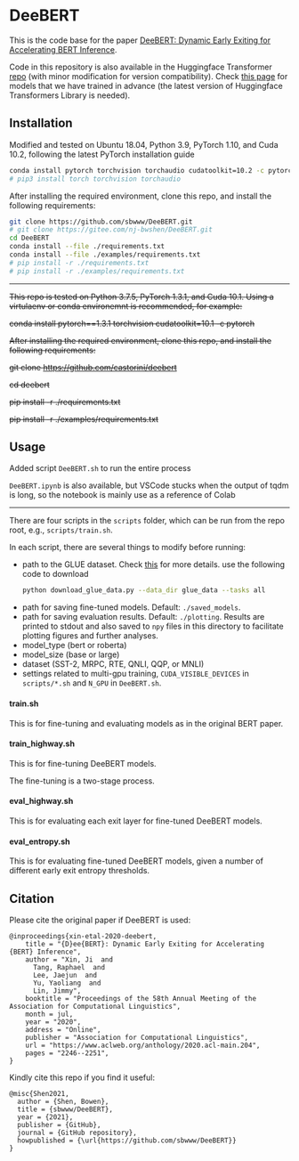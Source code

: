 # DeeBERT

This is the code base for the paper [DeeBERT: Dynamic Early Exiting for Accelerating BERT Inference](https://www.aclweb.org/anthology/2020.acl-main.204/).

Code in this repository is also available in the Huggingface Transformer [repo](https://github.com/huggingface/transformers/tree/master/examples/research_projects/deebert) (with minor modification for version compatibility). Check [this page](https://huggingface.co/ji-xin) for models that we have trained in advance (the latest version of Huggingface Transformers Library is needed).

## Installation

Modified and tested on Ubuntu 18.04, Python 3.9, PyTorch 1.10, and Cuda 10.2, following the latest PyTorch installation guide

```bash
conda install pytorch torchvision torchaudio cudatoolkit=10.2 -c pytorch
# pip3 install torch torchvision torchaudio
```

After installing the required environment, clone this repo, and install the following requirements:

```bash
git clone https://github.com/sbwww/DeeBERT.git
# git clone https://gitee.com/nj-bwshen/DeeBERT.git
cd DeeBERT
conda install --file ./requirements.txt
conda install --file ./examples/requirements.txt
# pip install -r ./requirements.txt
# pip install -r ./examples/requirements.txt
```

---

~~This repo is tested on Python 3.7.5, PyTorch 1.3.1, and Cuda 10.1. Using a virtulaenv or conda environemnt is recommended, for example:~~

~~conda install pytorch==1.3.1 torchvision cudatoolkit=10.1 -c pytorch~~

~~After installing the required environment, clone this repo, and install the following requirements:~~

~~git clone https://github.com/castorini/deebert~~

~~cd deebert~~

~~pip install -r ./requirements.txt~~

~~pip install -r ./examples/requirements.txt~~



## Usage

Added script `DeeBERT.sh` to run the entire process

`DeeBERT.ipynb` is also available, but VSCode stucks when the output of tqdm is long, so the notebook is mainly use as a reference of Colab

---

There are four scripts in the `scripts` folder, which can be run from the repo root, e.g., `scripts/train.sh`.

In each script, there are several things to modify before running:

* path to the GLUE dataset. Check [this](https://gist.github.com/W4ngatang/60c2bdb54d156a41194446737ce03e2e) for more details.
  use the following code to download
  ```bash
  python download_glue_data.py --data_dir glue_data --tasks all
  ```
* path for saving fine-tuned models. Default: `./saved_models`.
* path for saving evaluation results. Default: `./plotting`. Results are printed to stdout and also saved to `npy` files in this directory to facilitate plotting figures and further analyses.
* model_type (bert or roberta)
* model_size (base or large)
* dataset (SST-2, MRPC, RTE, QNLI, QQP, or MNLI)
* settings related to multi-gpu training, `CUDA_VISIBLE_DEVICES` in `scripts/*.sh` and `N_GPU` in `DeeBERT.sh`.

#### train.sh

This is for fine-tuning and evaluating models as in the original BERT paper.

#### train_highway.sh

This is for fine-tuning DeeBERT models.

The fine-tuning is a two-stage process.

#### eval_highway.sh

This is for evaluating each exit layer for fine-tuned DeeBERT models.

#### eval_entropy.sh

This is for evaluating fine-tuned DeeBERT models, given a number of different early exit entropy thresholds.

## Citation

Please cite the original paper if DeeBERT is used:

```
@inproceedings{xin-etal-2020-deebert,
    title = "{D}ee{BERT}: Dynamic Early Exiting for Accelerating {BERT} Inference",
    author = "Xin, Ji  and
      Tang, Raphael  and
      Lee, Jaejun  and
      Yu, Yaoliang  and
      Lin, Jimmy",
    booktitle = "Proceedings of the 58th Annual Meeting of the Association for Computational Linguistics",
    month = jul,
    year = "2020",
    address = "Online",
    publisher = "Association for Computational Linguistics",
    url = "https://www.aclweb.org/anthology/2020.acl-main.204",
    pages = "2246--2251",
}
```

Kindly cite this repo if you find it useful:

```
@misc{Shen2021,
  author = {Shen, Bowen},
  title = {sbwww/DeeBERT},
  year = {2021},
  publisher = {GitHub},
  journal = {GitHub repository},
  howpublished = {\url{https://github.com/sbwww/DeeBERT}}
}
```
